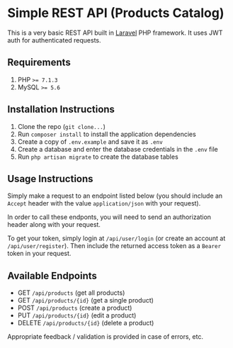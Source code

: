 # Simple REST API (Products Catalog)

This is a very basic REST API built in [Laravel](https://laravel.com) PHP framework. It uses JWT auth for authenticated requests.

## Requirements

1. PHP `>= 7.1.3`
2. MySQL `>= 5.6`

## Installation Instructions

1. Clone the repo (`git clone...`)
2. Run `composer install` to install the application dependencies
3. Create a copy of `.env.example` and save it as `.env`
3. Create a database and enter the database credentials in the `.env` file
3. Run `php artisan migrate` to create the database tables

## Usage Instructions

Simply make a request to an endpoint listed below (you should include an `Accept` header with the value `application/json` with your request).

In order to call these endponts, you will need to send an authorization header along with your request.

To get your token, simply login at `/api/user/login` (or create an account at `/api/user/register`). Then include the returned access token as a `Bearer` token in your request.

## Available Endpoints

- GET `/api/products` (get all products)
- GET `/api/products/{id}` (get a single product)
- POST `/api/products` (create a product)
- PUT `/api/products/{id}` (edit a product)
- DELETE `/api/products/{id}` (delete a product)

Appropriate feedback / validation is provided in case of errors, etc.
